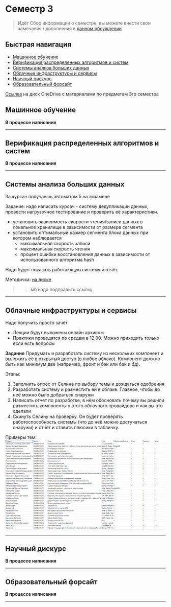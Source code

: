 # Семестр 3

> Идёт Сбор информации о семестре, вы можете внести свои замечания / дополнения в [данном обсуждении](https://github.com/Tka4uk-Andrei/semesters_description/issues/3)

## Быстрая навигация

- [Машинное обучение][1]
- [Верификация распределенных алгоритмов и систем][2]
- [Системы анализа больших данных][3]
- [Облачные инфраструктуры и сервисы][4]
- [Научный дискурс][5]
- [Образовательный форсайт][6]

[1]: #машинное-обучение
[2]: #верификация-распределенных-алгоритмов-и-систем
[3]: #системы-анализа-больших-данных
[4]: #Облачные-инфраструктуры-и-сервисы
[5]: #Научный-дискурс
[6]: #Образовательный-форсайт

[Ссылка](https://1drv.ms/u/s!AlIKVg2kjknYmfU28zVGXDZwothJhg?e=DRDzyL) на диск OneDrive с материалами по предметам 3го семестра

## Машинное обучение
__В процессе написания__

---

## Верификация распределенных алгоритмов и систем
__В процессе написания__

---

## Системы анализа больших данных

За курсач получаешь автоматом 5 на экзамене

Задание: надо написать курсач - систему дедупликации данных, провести нагрузочное тестирование и проверить её характеристики.

- установить зависимость скорости чтения/записи данных в локальное хранилище в зависимости от размера сегмента
- установить оптимальный размер сегмента блока данных при котором наблюдается
  - максимальная скорость записи
  - максимальная скорость чтения
  - процент ошибки восстановления данных в зависимости от использованного алгоритма hash

Надо будет показать работающую систему и отчёт. 

Методичка: [на диске](https://onedrive.live.com/?authkey=%21APM1Rlw2cKLYSYY&id=D8498EA40D560A52%21424634&cid=D8498EA40D560A52)

>> мб надо подправить ссылку

---

## Облачные инфраструктуры и сервисы

Надо получить просто зачёт

* Лекции будут выложены онлайн архивом
* Практики проводятся по средам в 12.00. Можно приходить только если есть вопросы

**Задание**
Придумать и разработать систему из нескольких компонент и выложить её в открытый доступ (в любое облако). Компонент
должно быть как минимум две (например, фронт и бэк или бэк и бд).

Этапы:
1. Заполнить опрос от Селина по выбору темы и дождаться одобрения
2. Разработать систему и разместить ей в облаке. Главное, чтобы до неё можно было добраться снаружи
3. Написать отчёт по разработке, в нём обосновать почему вы решили разместить компоненты у этого облачного провайдера и как вы это сделали
4. Скинуть Селину на проверку. Он будет проверять работоспособность системы (что до неё можно достучаться снаружи) и отчёт и ставить плюсики в табличку.

Примеры тем:
![](./images/cloud-topics.png)

---

## Научный дискурс
__В процессе написания__

---

## Образовательный форсайт
__В процессе написания__

---
